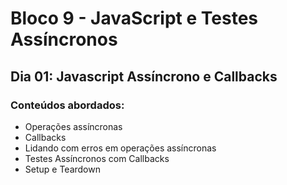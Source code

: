 # Bloco 9 - JavaScript e Testes Assíncronos
## Dia 01: Javascript Assíncrono e Callbacks
### Conteúdos abordados:

* Operações assíncronas
* Callbacks
* Lidando com erros em operações assíncronas
* Testes Assíncronos com Callbacks
* Setup e Teardown
